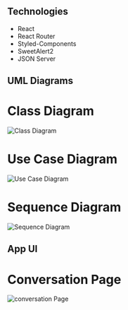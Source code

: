 ## Technologies
 - React
 - React Router
 - Styled-Components
 - SweetAlert2
 - JSON Server

## UML Diagrams

# Class Diagram

![Class Diagram]("./diagrams/class.png")

# Use Case Diagram

![Use Case Diagram]("./diagrams/cas.png")

# Sequence Diagram

![Sequence Diagram]("./diagrams/sequences.png")

## App UI

# Conversation Page

![conversation Page]("./App_imgs/chat.png")
